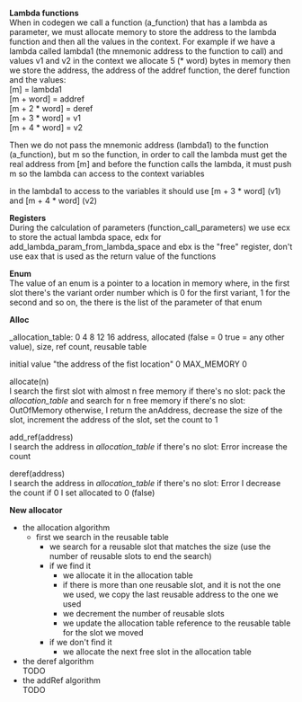 **Lambda functions**  
When in codegen we call a function (a_function) that has a lambda as parameter,
we must allocate memory to store the address to the lambda function and then all the values in the context.
For example if we have a lambda called lambda1 (the mnemonic address to the function to call) and values v1 and v2 in
the context
we allocate 5 (* word) bytes in memory then we store the address, the address of the addref function, the deref function and the values:  
[m] = lambda1  
[m + word] = addref  
[m + 2 * word] = deref  
[m + 3 * word] = v1  
[m + 4 * word] = v2  

Then we do not pass the mnemonic address (lambda1) to the function (a_function), but m
so the function, in order to call the lambda must get the real address from [m]
and before the function calls the lambda, it must push m so the lambda can access to the context variables

in the lambda1 to access to the variables it should use [m + 3 * word] (v1) and [m + 4 * word] (v2)

**Registers**  
During the calculation of parameters (function_call_parameters) we use ecx to store the actual lambda space,
edx for add_lambda_param_from_lambda_space and ebx is the "free" register, don't use eax that is used as the return
value of the functions

**Enum**  
The value of an enum is a pointer to a location in memory where, in the first slot there's the variant order number
which is 0 for the first variant, 1 for the second and so on, the there is the list of the parameter of that enum

**Alloc**

_allocation_table:
0        4                                             8     12         16
address, allocated (false = 0 true = any other value), size, ref count, reusable table 

initial value
"the address of the fist location" 0 MAX_MEMORY 0

allocate(n)  
I search the first slot with almost n free memory
if there's no slot: pack the _allocation_table_ and search for n free memory
if there's no slot: OutOfMemory
otherwise, I return the anAddress, decrease the size of the slot, increment the address of the slot,
set the count to 1

add_ref(address)  
I search the address in _allocation_table_
if there's no slot: Error
increase the count

deref(address)  
I search the address in _allocation_table_
if there's no slot: Error
I decrease the count
if 0 I set allocated to 0 (false)

**New allocator**

- the allocation algorithm
    - first we search in the reusable table
        - we search for a reusable slot that matches the size (use the number of reusable slots to end the search)
        - if we find it
            - we allocate it in the allocation table
            - if there is more than one reusable slot, and it is not the one we used, we copy the last reusable address
              to the one we used
            - we decrement the number of reusable slots
            - we update the allocation table reference to the reusable table for the slot we moved
        - if we don't find it
            - we allocate the next free slot in the allocation table
- the deref algorithm  
  TODO
- the addRef algorithm  
  TODO








